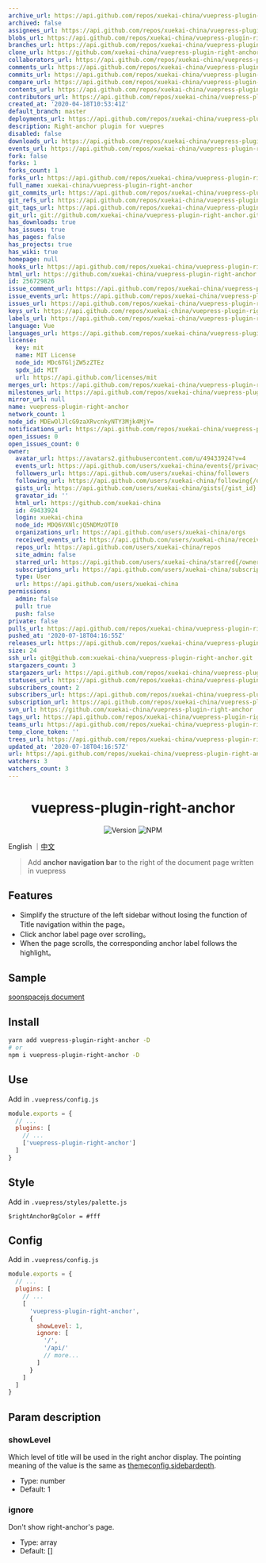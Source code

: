 ```yaml
---
archive_url: https://api.github.com/repos/xuekai-china/vuepress-plugin-right-anchor/{archive_format}{/ref}
archived: false
assignees_url: https://api.github.com/repos/xuekai-china/vuepress-plugin-right-anchor/assignees{/user}
blobs_url: https://api.github.com/repos/xuekai-china/vuepress-plugin-right-anchor/git/blobs{/sha}
branches_url: https://api.github.com/repos/xuekai-china/vuepress-plugin-right-anchor/branches{/branch}
clone_url: https://github.com/xuekai-china/vuepress-plugin-right-anchor.git
collaborators_url: https://api.github.com/repos/xuekai-china/vuepress-plugin-right-anchor/collaborators{/collaborator}
comments_url: https://api.github.com/repos/xuekai-china/vuepress-plugin-right-anchor/comments{/number}
commits_url: https://api.github.com/repos/xuekai-china/vuepress-plugin-right-anchor/commits{/sha}
compare_url: https://api.github.com/repos/xuekai-china/vuepress-plugin-right-anchor/compare/{base}...{head}
contents_url: https://api.github.com/repos/xuekai-china/vuepress-plugin-right-anchor/contents/{+path}
contributors_url: https://api.github.com/repos/xuekai-china/vuepress-plugin-right-anchor/contributors
created_at: '2020-04-18T10:53:41Z'
default_branch: master
deployments_url: https://api.github.com/repos/xuekai-china/vuepress-plugin-right-anchor/deployments
description: Right-anchor plugin for vuepres
disabled: false
downloads_url: https://api.github.com/repos/xuekai-china/vuepress-plugin-right-anchor/downloads
events_url: https://api.github.com/repos/xuekai-china/vuepress-plugin-right-anchor/events
fork: false
forks: 1
forks_count: 1
forks_url: https://api.github.com/repos/xuekai-china/vuepress-plugin-right-anchor/forks
full_name: xuekai-china/vuepress-plugin-right-anchor
git_commits_url: https://api.github.com/repos/xuekai-china/vuepress-plugin-right-anchor/git/commits{/sha}
git_refs_url: https://api.github.com/repos/xuekai-china/vuepress-plugin-right-anchor/git/refs{/sha}
git_tags_url: https://api.github.com/repos/xuekai-china/vuepress-plugin-right-anchor/git/tags{/sha}
git_url: git://github.com/xuekai-china/vuepress-plugin-right-anchor.git
has_downloads: true
has_issues: true
has_pages: false
has_projects: true
has_wiki: true
homepage: null
hooks_url: https://api.github.com/repos/xuekai-china/vuepress-plugin-right-anchor/hooks
html_url: https://github.com/xuekai-china/vuepress-plugin-right-anchor
id: 256729826
issue_comment_url: https://api.github.com/repos/xuekai-china/vuepress-plugin-right-anchor/issues/comments{/number}
issue_events_url: https://api.github.com/repos/xuekai-china/vuepress-plugin-right-anchor/issues/events{/number}
issues_url: https://api.github.com/repos/xuekai-china/vuepress-plugin-right-anchor/issues{/number}
keys_url: https://api.github.com/repos/xuekai-china/vuepress-plugin-right-anchor/keys{/key_id}
labels_url: https://api.github.com/repos/xuekai-china/vuepress-plugin-right-anchor/labels{/name}
language: Vue
languages_url: https://api.github.com/repos/xuekai-china/vuepress-plugin-right-anchor/languages
license:
  key: mit
  name: MIT License
  node_id: MDc6TGljZW5zZTEz
  spdx_id: MIT
  url: https://api.github.com/licenses/mit
merges_url: https://api.github.com/repos/xuekai-china/vuepress-plugin-right-anchor/merges
milestones_url: https://api.github.com/repos/xuekai-china/vuepress-plugin-right-anchor/milestones{/number}
mirror_url: null
name: vuepress-plugin-right-anchor
network_count: 1
node_id: MDEwOlJlcG9zaXRvcnkyNTY3Mjk4MjY=
notifications_url: https://api.github.com/repos/xuekai-china/vuepress-plugin-right-anchor/notifications{?since,all,participating}
open_issues: 0
open_issues_count: 0
owner:
  avatar_url: https://avatars2.githubusercontent.com/u/49433924?v=4
  events_url: https://api.github.com/users/xuekai-china/events{/privacy}
  followers_url: https://api.github.com/users/xuekai-china/followers
  following_url: https://api.github.com/users/xuekai-china/following{/other_user}
  gists_url: https://api.github.com/users/xuekai-china/gists{/gist_id}
  gravatar_id: ''
  html_url: https://github.com/xuekai-china
  id: 49433924
  login: xuekai-china
  node_id: MDQ6VXNlcjQ5NDMzOTI0
  organizations_url: https://api.github.com/users/xuekai-china/orgs
  received_events_url: https://api.github.com/users/xuekai-china/received_events
  repos_url: https://api.github.com/users/xuekai-china/repos
  site_admin: false
  starred_url: https://api.github.com/users/xuekai-china/starred{/owner}{/repo}
  subscriptions_url: https://api.github.com/users/xuekai-china/subscriptions
  type: User
  url: https://api.github.com/users/xuekai-china
permissions:
  admin: false
  pull: true
  push: false
private: false
pulls_url: https://api.github.com/repos/xuekai-china/vuepress-plugin-right-anchor/pulls{/number}
pushed_at: '2020-07-18T04:16:55Z'
releases_url: https://api.github.com/repos/xuekai-china/vuepress-plugin-right-anchor/releases{/id}
size: 24
ssh_url: git@github.com:xuekai-china/vuepress-plugin-right-anchor.git
stargazers_count: 3
stargazers_url: https://api.github.com/repos/xuekai-china/vuepress-plugin-right-anchor/stargazers
statuses_url: https://api.github.com/repos/xuekai-china/vuepress-plugin-right-anchor/statuses/{sha}
subscribers_count: 2
subscribers_url: https://api.github.com/repos/xuekai-china/vuepress-plugin-right-anchor/subscribers
subscription_url: https://api.github.com/repos/xuekai-china/vuepress-plugin-right-anchor/subscription
svn_url: https://github.com/xuekai-china/vuepress-plugin-right-anchor
tags_url: https://api.github.com/repos/xuekai-china/vuepress-plugin-right-anchor/tags
teams_url: https://api.github.com/repos/xuekai-china/vuepress-plugin-right-anchor/teams
temp_clone_token: ''
trees_url: https://api.github.com/repos/xuekai-china/vuepress-plugin-right-anchor/git/trees{/sha}
updated_at: '2020-07-18T04:16:57Z'
url: https://api.github.com/repos/xuekai-china/vuepress-plugin-right-anchor
watchers: 3
watchers_count: 3
---
```


<h1 align="center">vuepress-plugin-right-anchor</h1>
<div align="center">

![Version](https://img.shields.io/github/package-json/v/xuekai-china/vuepress-plugin-right-anchor?style=flat-square)
![NPM](https://img.shields.io/npm/l/vuepress-plugin-right-anchor?style=flat-square)

</div>

English ｜[中文](https://raw.githubusercontent.com/None/vuepress-plugin-right-anchor/master/zh-README.md)

> Add **anchor navigation bar** to the right of the document page written in vuepress

## Features
  - Simplify the structure of the left sidebar without losing the function of Title navigation within the page。
  - Click anchor label page over scrolling。
  - When the page scrolls, the corresponding anchor label follows the highlight。

## Sample
  [soonspacejs document](http://www.xwbuilders.com:9018/soonspacejs/Docs/api/sbm.html)

## Install
```bash
yarn add vuepress-plugin-right-anchor -D
# or
npm i vuepress-plugin-right-anchor -D
```

## Use
Add in `.vuepress/config.js`
```js
module.exports = {
  // ...
  plugins: [
    // ...
    ['vuepress-plugin-right-anchor']
  ]
}
```

## Style
Add in `.vuepress/styles/palette.js`

```stylus
$rightAnchorBgColor = #fff
```

## Config
Add in `.vuepress/config.js`
```js
module.exports = {
  // ...
  plugins: [
    // ...
    [
      'vuepress-plugin-right-anchor',
      {
        showLevel: 1,
        ignore: [
          '/',
          '/api/'
          // more...
        ]
      }
    ]
  ]
}
```

## Param description

### showLevel

  Which level of title will be used in the right anchor display.
  The pointing meaning of the value is the same as [themeconfig.sidebardepth](https://vuepress.vuejs.org/zh/theme/default-theme-config.html#%E4%BE%A7%E8%BE%B9%E6%A0%8F).

  - Type: number
  - Default: 1

### ignore

  Don't show right-anchor's page.

  - Type: array
  - Default: []